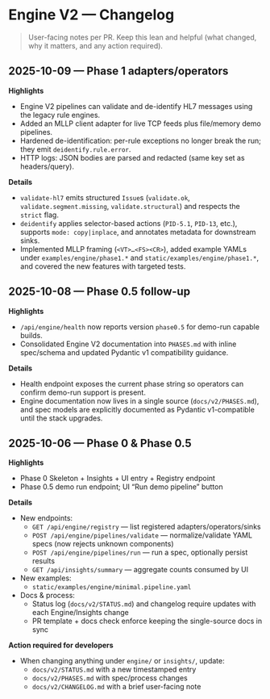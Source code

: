 # Engine V2 — Changelog

> User-facing notes per PR. Keep this lean and helpful (what changed, why it matters, and any action required).

## 2025-10-09 — Phase 1 adapters/operators

**Highlights**
- Engine V2 pipelines can validate and de-identify HL7 messages using the legacy rule engines.
- Added an MLLP client adapter for live TCP feeds plus file/memory demo pipelines.
- Hardened de-identification: per-rule exceptions no longer break the run; they emit `deidentify.rule.error`.
- HTTP logs: JSON bodies are parsed and redacted (same key set as headers/query).

**Details**
- `validate-hl7` emits structured `Issue`s (`validate.ok`, `validate.segment.missing`, `validate.structural`) and respects the `strict` flag.
- `deidentify` applies selector-based actions (`PID-5.1`, `PID-13`, etc.), supports `mode: copy|inplace`, and annotates metadata for downstream sinks.
- Implemented MLLP framing (`<VT>…<FS><CR>`), added example YAMLs under `examples/engine/phase1.*` and `static/examples/engine/phase1.*`, and covered the new features with targeted tests.

## 2025-10-08 — Phase 0.5 follow-up

**Highlights**
- `/api/engine/health` now reports version `phase0.5` for demo-run capable builds.
- Consolidated Engine V2 documentation into `PHASES.md` with inline spec/schema and updated Pydantic v1 compatibility guidance.

**Details**
- Health endpoint exposes the current phase string so operators can confirm demo-run support is present.
- Engine documentation now lives in a single source (`docs/v2/PHASES.md`), and spec models are explicitly documented as Pydantic v1-compatible until the stack upgrades.

## 2025-10-06 — Phase 0 & Phase 0.5

**Highlights**
- Phase 0 Skeleton + Insights + UI entry + Registry endpoint
- Phase 0.5 demo run endpoint; UI “Run demo pipeline” button

**Details**
- New endpoints:
  - `GET /api/engine/registry` — list registered adapters/operators/sinks
  - `POST /api/engine/pipelines/validate` — normalize/validate YAML specs (now rejects unknown components)
  - `POST /api/engine/pipelines/run` — run a spec, optionally persist results
  - `GET /api/insights/summary` — aggregate counts consumed by UI
- New examples:
  - `static/examples/engine/minimal.pipeline.yaml`
- Docs & process:
  - Status log (`docs/v2/STATUS.md`) and changelog require updates with each Engine/Insights change
  - PR template + docs check enforce keeping the single-source docs in sync

**Action required for developers**
- When changing anything under `engine/` or `insights/`, update:
  - `docs/v2/STATUS.md` with a new timestamped entry
  - `docs/v2/PHASES.md` with spec/process changes
  - `docs/v2/CHANGELOG.md` with a brief user-facing note
